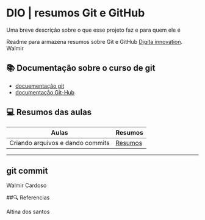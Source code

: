 # DIO | resumos Git e GitHub

Uma breve descrição sobre o que esse projeto faz e para quem ele é

Readme para armazena resumos sobre Git e GitHub
[Digita innovation](https://www.dio.me). Walmir

## 📚 Documentação sobre o curso de git 
- [docuementação git](https://www.git-scm.com/doc)
- [documentação Git-Hub](https://www.doc.github.com)

## 💻 Resumos das aulas

| Aulas | Resumos | 
|-------|---------|
|Criando arquivos e dando commits | [Resumos]() |
---
git commit 
---
Walmir Cardoso

##🔍 Referencias

Altina dos santos
